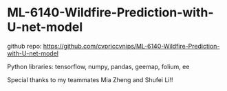 # ML-6140-Wildfire-Prediction-with-U-net-model

github repo: https://github.com/cvpriccvnips/ML-6140-Wildfire-Prediction-with-U-net-model

Python libraries: tensorflow, numpy, pandas, geemap, folium, ee

Special thanks to my teammates Mia Zheng and Shufei Li!!
